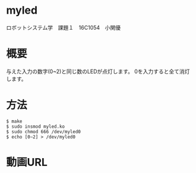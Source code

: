 # myled
ロボットシステム学　課題１　16C1054　小関優
# 概要
与えた入力の数字(0~2)と同じ数のLEDが点灯します。
0を入力すると全て消灯します。
# 方法
    $ make  
    $ sudo insmod myled.ko  
    $ sudo chmod 666 /dev/myled0  
    $ echo [0∼2] > /dev/myled0  
# 動画URL

